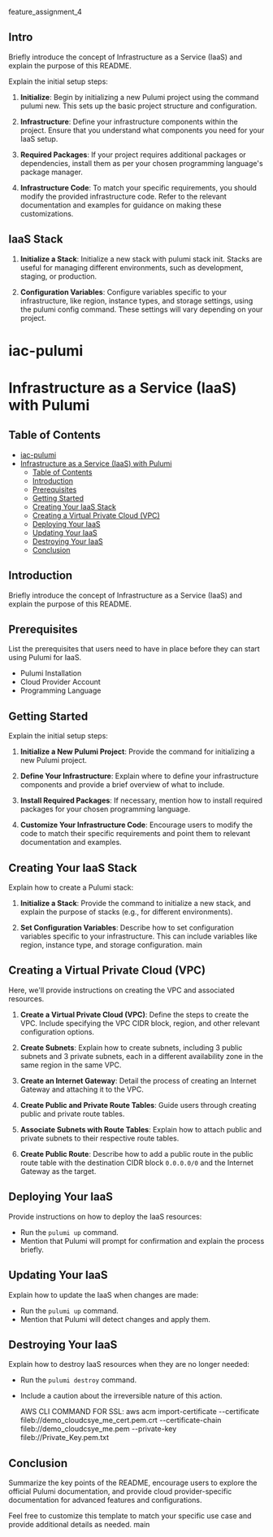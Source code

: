 feature_assignment_4

## Intro

Briefly introduce the concept of Infrastructure as a Service (IaaS) and explain the purpose of this README.

Explain the initial setup steps:

1. **Initialize**: Begin by initializing a new Pulumi project using the command pulumi new. This sets up the basic project structure and configuration.

2. **Infrastructure**: Define your infrastructure components within the project. Ensure that you understand what components you need for your IaaS setup.
3. **Required Packages**:  If your project requires additional packages or dependencies, install them as per your chosen programming language's package manager.

4. **Infrastructure Code**: To match your specific requirements, you should modify the provided infrastructure code. Refer to the relevant documentation and examples for guidance on making these customizations.

## IaaS Stack


1. **Initialize a Stack**:  Initialize a new stack with pulumi stack init. Stacks are useful for managing different environments, such as development, staging, or production.

2. **Configuration Variables**: Configure variables specific to your infrastructure, like region, instance types, and storage settings, using the pulumi config command. These settings will vary depending on your project.

# iac-pulumi

# Infrastructure as a Service (IaaS) with Pulumi

## Table of Contents

- [iac-pulumi](#iac-pulumi)
- [Infrastructure as a Service (IaaS) with Pulumi](#infrastructure-as-a-service-iaas-with-pulumi)
  - [Table of Contents](#table-of-contents)
  - [Introduction](#introduction)
  - [Prerequisites](#prerequisites)
  - [Getting Started](#getting-started)
  - [Creating Your IaaS Stack](#creating-your-iaas-stack)
  - [Creating a Virtual Private Cloud (VPC)](#creating-a-virtual-private-cloud-vpc)
  - [Deploying Your IaaS](#deploying-your-iaas)
  - [Updating Your IaaS](#updating-your-iaas)
  - [Destroying Your IaaS](#destroying-your-iaas)
  - [Conclusion](#conclusion)

## Introduction

Briefly introduce the concept of Infrastructure as a Service (IaaS) and explain the purpose of this README.

## Prerequisites

List the prerequisites that users need to have in place before they can start using Pulumi for IaaS.

- Pulumi Installation
- Cloud Provider Account
- Programming Language

## Getting Started

Explain the initial setup steps:

1. **Initialize a New Pulumi Project**: Provide the command for initializing a new Pulumi project.

2. **Define Your Infrastructure**: Explain where to define your infrastructure components and provide a brief overview of what to include.

3. **Install Required Packages**: If necessary, mention how to install required packages for your chosen programming language.

4. **Customize Your Infrastructure Code**: Encourage users to modify the code to match their specific requirements and point them to relevant documentation and examples.

## Creating Your IaaS Stack

Explain how to create a Pulumi stack:

1. **Initialize a Stack**: Provide the command to initialize a new stack, and explain the purpose of stacks (e.g., for different environments).

2. **Set Configuration Variables**: Describe how to set configuration variables specific to your infrastructure. This can include variables like region, instance type, and storage configuration.
 main

## Creating a Virtual Private Cloud (VPC)

Here, we'll provide instructions on creating the VPC and associated resources.

1. **Create a Virtual Private Cloud (VPC)**: Define the steps to create the VPC. Include specifying the VPC CIDR block, region, and other relevant configuration options.

2. **Create Subnets**: Explain how to create subnets, including 3 public subnets and 3 private subnets, each in a different availability zone in the same region in the same VPC.

3. **Create an Internet Gateway**: Detail the process of creating an Internet Gateway and attaching it to the VPC.

4. **Create Public and Private Route Tables**: Guide users through creating public and private route tables.

5. **Associate Subnets with Route Tables**: Explain how to attach public and private subnets to their respective route tables.

6. **Create Public Route**: Describe how to add a public route in the public route table with the destination CIDR block `0.0.0.0/0` and the Internet Gateway as the target.

## Deploying Your IaaS

Provide instructions on how to deploy the IaaS resources:

- Run the `pulumi up` command.
- Mention that Pulumi will prompt for confirmation and explain the process briefly.

## Updating Your IaaS

Explain how to update the IaaS when changes are made:

- Run the `pulumi up` command.
- Mention that Pulumi will detect changes and apply them.

## Destroying Your IaaS

Explain how to destroy IaaS resources when they are no longer needed:

- Run the `pulumi destroy` command.
- Include a caution about the irreversible nature of this action.

  AWS CLI COMMAND FOR SSL:
  aws acm import-certificate --certificate fileb://demo_cloudcsye_me_cert.pem.crt --certificate-chain fileb://demo_cloudcsye_me.pem --private-key fileb://Private_Key.pem.txt


## Conclusion

Summarize the key points of the README, encourage users to explore the official Pulumi documentation, and provide cloud provider-specific documentation for advanced features and configurations.

Feel free to customize this template to match your specific use case and provide additional details as needed.
main
